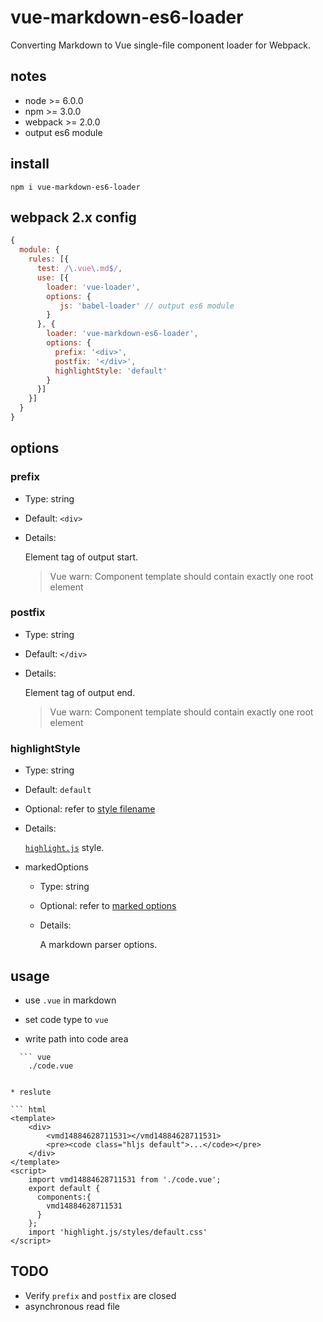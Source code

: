 # vue-markdown-es6-loader

Converting Markdown to Vue single-file component loader for Webpack.

## notes

* node >= 6.0.0
* npm >= 3.0.0
* webpack >= 2.0.0
* output es6 module

## install

``` shell
npm i vue-markdown-es6-loader
```

## webpack 2.x config

```js
{
  module: {
    rules: [{
      test: /\.vue\.md$/,
      use: [{
        loader: 'vue-loader',
        options: {
           js: 'babel-loader' // output es6 module
        }
      }, {
        loader: 'vue-markdown-es6-loader',
        options: {
          prefix: '<div>',
          postfix: '</div>',
          highlightStyle: 'default'
        }
      }]
    }]
  }
}
```

## options

### prefix

  * Type: string
  * Default: `<div>`
  * Details:

    Element tag of output start.

    > Vue warn: Component template should contain exactly one root element


### postfix

  * Type: string
  * Default: `</div>`
  * Details:

    Element tag of output end.

    > Vue warn: Component template should contain exactly one root element

### highlightStyle

  * Type: string
  * Default: `default`
  * Optional: refer to [style filename][2]
  * Details:

    [`highlight.js`][1] style.

* markedOptions

  * Type: string
  * Optional: refer to [marked options][3]
  * Details:

    A markdown parser options.


## usage

*  use `.vue` in markdown

  * set code type to  `vue`
  * write path into code area

```
  ``` vue
    ./code.vue
  ```
```

* reslute

``` html
<template>
    <div>
        <vmd14884628711531></vmd14884628711531>
        <pre><code class="hljs default">...</code></pre>
    </div>
</template>
<script>
    import vmd14884628711531 from './code.vue';
    export default {
      components:{
        vmd14884628711531
      }
    };
    import 'highlight.js/styles/default.css'
</script>
```

## TODO

* Verify `prefix` and `postfix` are closed
* asynchronous read file

[1]: https://github.com/isagalaev/highlight.js
[2]: https://github.com/isagalaev/highlight.js/tree/master/src/styles
[3]: https://github.com/chjj/marked
